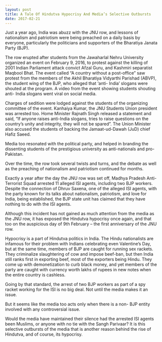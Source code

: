 ```yaml
---
layout: post
title: A Tale Of Hindutva Hypocrisy And Media’s Selective Outbursts
date: 2017-02-21
---
```


Just a year ago, India was abuzz with the JNU row, and lessons of nationalism and patriotism were being preached on a daily basis by everyone, particularly the politicians and supporters of the Bharatiya Janata Party (BJP).

 

The row erupted after students from the Jawaharlal Nehru University organized an event on February 9, 2016, to protest against the killing of 2001 Indian Parliament attack convict Afzal Guru, and Kashmiri separatist Maqbool Bhat. The event called “A country without a post-office” saw protest from the members of the Akhil Bharatiya Vidyarthi Parishad (ABVP), the student wing of the BJP, who alleged that ‘anti- India’ slogans were shouted at the program. A video from the event showing students shouting anti- India slogans went viral on social media.

Charges of sedition were lodged against the students of the organizing committee of the event. Kanhaiya Kumar, the JNU Students Union president was arrested too. Home Minister Rajnath Singh released a statement and said, “If anyone raises anti-India slogans, tries to raise questions on the country’s unity and integrity, they will not be spared”. The Union Minister also accused the students of backing the Jamaat-ud-Dawah (JuD) chief Hafiz Saeed.

 

Media too resonated with the political party, and helped in branding the dissenting students of the prestigious university as anti-nationals and pro-Pakistan.

 

Over the time, the row took several twists and turns, and the debate as well as the preaching of nationalism and patriotism continued for months.

 

Exactly a year after the day the JNU row was set off, Madhya Pradesh Anti-Terrorist Squad arrested 11 alleged ISI agents, including two BJP workers. Despite the connection of Dhruv Saxena, one of the alleged ISI agents, with the party known for its talks about nationalism, patriotism, and love for India, being established, the BJP state unit has claimed that they have nothing to do with the ISI agents.

Although this incident has not gained as much attention from the media as the JNU row, it has exposed the Hindutva hypocrisy once again, and that too on the auspicious day of 9th February – the first anniversary of the JNU row.

 

Hypocrisy is a part of Hindutva politics in India. The Hindu nationalists are infamous for their problem with Indians celebrating even Valentine’s Day, but at the same time, members of BJP are caught for running sex rackets. They criminalize slaughtering of cow and impose beef-ban, but then India still ranks first in exporting beef, most of the exporters being Hindu. They come up with demonetization to curb black money, and yet members of the party are caught with currency worth lakhs of rupees in new notes when the entire country is cashless.

 

Going by that standard, the arrest of two BJP workers as part of a spy racket working for the ISI is no big deal. Not until the media makes it an issue.

 

But it seems like the media too acts only when there is a non- BJP entity involved with any controversial issue.

 

Would the media have maintained their silence had the arrested ISI agents been Muslims, or anyone with no tie with the Sangh Parivaar? It is this selective outbursts of the media that is another reason behind the rise of Hindutva, and of course, its hypocrisy.

